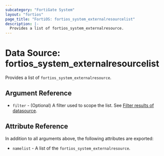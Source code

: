 ```yaml
---
subcategory: "FortiGate System"
layout: "fortios"
page_title: "FortiOS: fortios_system_externalresourcelist"
description: |-
  Provides a list of fortios_system_externalresource.
---
```


# Data Source: fortios_system_externalresourcelist
Provides a list of `fortios_system_externalresource`.

## Argument Reference

* `filter` - (Optional) A filter used to scope the list. See [Filter results of datasource](https://registry.terraform.io/providers/fortinetdev/fortios/latest/docs/guides/fgt_filter).

## Attribute Reference

In addition to all arguments above, the following attributes are exported:

* `namelist` -  A list of the `fortios_system_externalresource`.
